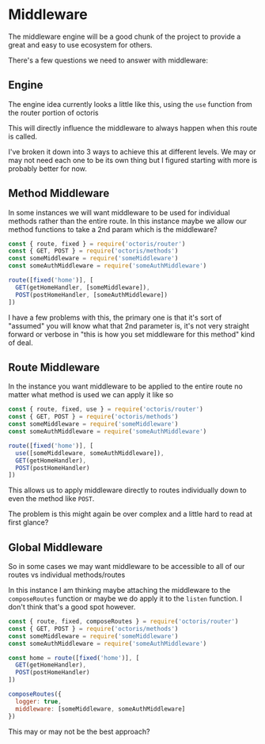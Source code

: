 # Middleware

The middleware engine will be a good chunk of the project to provide a great and easy to use ecosystem for others.

There's a few questions we need to answer with middleware:

## Engine

The engine idea currently looks a little like this, using the `use` function from the router portion of octoris

This will directly influence the middleware to always happen when this route is called.

I've broken it down into 3 ways to achieve this at different levels. We may or may not need each one to be its own thing but I figured starting with more is probably better for now.

## Method Middleware

In some instances we will want middleware to be used for individual methods rather than the entire route. In this instance maybe we allow our method functions to take a 2nd param which is the middleware?

```js
const { route, fixed } = require('octoris/router')
const { GET, POST } = require('octoris/methods')
const someMiddleware = require('someMiddleware')
const someAuthMiddleware = require('someAuthMiddleware')

route([fixed('home')], [
  GET(getHomeHandler, [someMiddleware]),
  POST(postHomeHandler, [someAuthMiddleware])
])
```

I have a few problems with this, the primary one is that it's sort of "assumed" you will know what that 2nd parameter is, it's not very straight forward or verbose in "this is how you set middleware for this method" kind of deal.

## Route Middleware

In the instance you want middleware to be applied to the entire route no matter what method is used we can apply it like so

```js
const { route, fixed, use } = require('octoris/router')
const { GET, POST } = require('octoris/methods')
const someMiddleware = require('someMiddleware')
const someAuthMiddleware = require('someAuthMiddleware')

route([fixed('home')], [
  use([someMiddleware, someAuthMiddleware]),
  GET(getHomeHandler),
  POST(postHomeHandler)
])
```

This allows us to apply middleware directly to routes individually down to even the method like `POST`.

The problem is this might again be over complex and a little hard to read at first glance?

## Global Middleware

So in some cases we may want middleware to be accessible to all of our routes vs individual methods/routes

In this instance I am thinking maybe attaching the middleware to the `composeRoutes` function or maybe we do apply it to the `listen` function. I don't think that's a good spot however.

```js
const { route, fixed, composeRoutes } = require('octoris/router')
const { GET, POST } = require('octoris/methods')
const someMiddleware = require('someMiddleware')
const someAuthMiddleware = require('someAuthMiddleware')

const home = route([fixed('home')], [
  GET(getHomeHandler),
  POST(postHomeHandler)
])

composeRoutes({
  logger: true,
  middleware: [someMiddleware, someAuthMiddleware]
})
```

This may or may not be the best approach?
